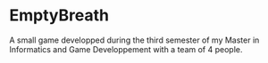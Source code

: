 # EmptyBreath
A small game developped during the third semester of my Master in Informatics and Game Developpement with a team of 4 people.
